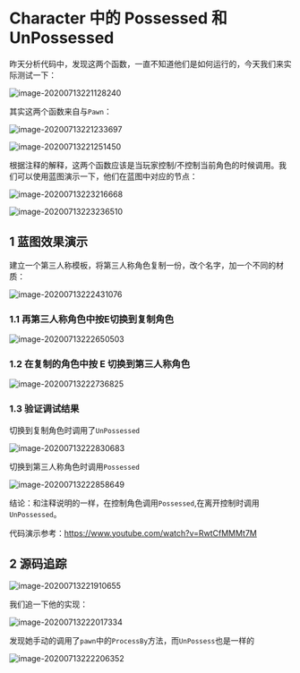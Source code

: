 # Character 中的 Possessed 和 UnPossessed

昨天分析代码中，发现这两个函数，一直不知道他们是如何运行的，今天我们来实际测试一下：

![image-20200713221128240](./images/image-20200713221128240.png)

其实这两个函数来自与`Pawn`：

![image-20200713221233697](./images/image-20200713221233697.png)

![image-20200713221251450](./images/image-20200713221251450.png)

根据注释的解释，这两个函数应该是当玩家控制/不控制当前角色的时候调用。我们可以使用蓝图演示一下，他们在蓝图中对应的节点：

![image-20200713223216668](./images/image-20200713223216668.png)

![image-20200713223236510](./images/image-20200713223236510.png)

## 1 蓝图效果演示

建立一个第三人称模板，将第三人称角色复制一份，改个名字，加一个不同的材质：

![image-20200713222431076](./images/image-20200713222431076.png)



### 1.1 再第三人称角色中按E切换到复制角色

![image-20200713222650503](./images/image-20200713222650503.png)



### 1.2 在复制的角色中按 E 切换到第三人称角色

![image-20200713222736825](./images/image-20200713222736825.png)



### 1.3 验证调试结果

切换到复制角色时调用了`UnPossessed`

![image-20200713222830683](./images/image-20200713222830683.png)

切换到第三人称角色时调用`Possessed`

![image-20200713222858649](./images/image-20200713222858649.png)

结论：和注释说明的一样，在控制角色调用`Possessed`,在离开控制时调用`UnPossessed`。

代码演示参考：https://www.youtube.com/watch?v=RwtCfMMMt7M

## 2 源码追踪

![image-20200713221910655](./images/image-20200713221910655.png)

我们追一下他的实现：

![image-20200713222017334](./images/image-20200713222017334.png)

发现她手动的调用了`pawn`中的`ProcessBy`方法，而`UnPossess`也是一样的

![image-20200713222206352](./images/image-20200713222206352.png)